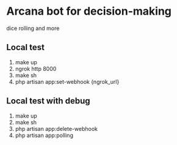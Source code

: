 # Arcana bot for decision-making

dice rolling and more

## Local test
1. make up
2. ngrok http 8000
3. make sh
4. php artisan app:set-webhook {ngrok_url}


## Local test with debug
1. make up
2. make sh
3. php artisan app:delete-webhook
4. php artisan app:polling
